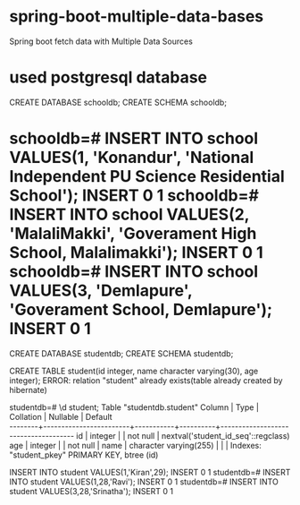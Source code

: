 # spring-boot-multiple-data-bases
Spring boot fetch data with Multiple Data Sources

# used postgresql database

CREATE DATABASE schooldb;
CREATE SCHEMA schooldb;


schooldb=# INSERT INTO school VALUES(1, 'Konandur', 'National Independent PU Science Residential School');
INSERT 0 1
schooldb=# INSERT INTO school VALUES(2, 'MalaliMakki', 'Goverament High School, Malalimakki');
INSERT 0 1
schooldb=# INSERT INTO school VALUES(3, 'Demlapure', 'Goverament School, Demlapure');
INSERT 0 1
===============================================================================================================================
CREATE DATABASE studentdb;
CREATE SCHEMA studentdb;

CREATE TABLE student(id integer, name character varying(30), age integer);
ERROR:  relation "student" already exists(table already created by hibernate)

studentdb=# \d student;
                                  Table "studentdb.student"
 Column |          Type          | Collation | Nullable |               Default               
--------+------------------------+-----------+----------+-------------------------------------
 id     | integer                |           | not null | nextval('student_id_seq'::regclass)
 age    | integer                |           | not null | 
 name   | character varying(255) |           |          | 
Indexes:
    "student_pkey" PRIMARY KEY, btree (id)


INSERT INTO student VALUES(1,'Kiran',29);
INSERT 0 1
studentdb=# INSERT INTO student VALUES(1,28,'Ravi');
INSERT 0 1
studentdb=# INSERT INTO student VALUES(3,28,'Srinatha');
INSERT 0 1
